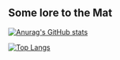 ## Some lore to the Mat

[![Anurag's GitHub stats](https://github-readme-stats.vercel.app/api?username=matlorr)](https://github.com/anuraghazra/github-readme-stats&theme=calm)

[![Top Langs](https://github-readme-stats.vercel.app/api/top-langs/?username=anuraghazra&layout=donut)](https://github.com/anuraghazra/github-readme-stats&show_icons=true)
